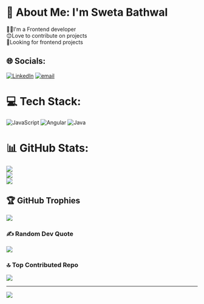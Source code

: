 # 💫 About Me: I'm Sweta Bathwal
👩‍💻I'm a Frontend developer<br>😊Love to contribute on projects<br>🤝Looking for frontend projects


## 🌐 Socials:
[![LinkedIn](https://img.shields.io/badge/LinkedIn-%230077B5.svg?logo=linkedin&logoColor=white)](https://linkedin.com/in/www.linkedin.com/in/sweta-bathwal) [![email](https://img.shields.io/badge/Email-D14836?logo=gmail&logoColor=white)](mailto:swetabathwal2@gmail.com) 

# 💻 Tech Stack:
![JavaScript](https://img.shields.io/badge/javascript-%23323330.svg?style=for-the-badge&logo=javascript&logoColor=%23F7DF1E) ![Angular](https://img.shields.io/badge/angular-%23DD0031.svg?style=for-the-badge&logo=angular&logoColor=white) ![Java](https://img.shields.io/badge/java-%23ED8B00.svg?style=for-the-badge&logo=openjdk&logoColor=white)
# 📊 GitHub Stats:
![](https://github-readme-stats.vercel.app/api?username=swetabathwal&theme=dark&hide_border=false&include_all_commits=true&count_private=true)<br/>
![](https://github-readme-streak-stats.herokuapp.com/?user=swetabathwal&theme=dark&hide_border=false)<br/>
![](https://github-readme-stats.vercel.app/api/top-langs/?username=swetabathwal&theme=dark&hide_border=false&include_all_commits=true&count_private=true&layout=compact)

## 🏆 GitHub Trophies
![](https://github-profile-trophy.vercel.app/?username=swetabathwal&theme=radical&no-frame=false&no-bg=true&margin-w=4)

### ✍️ Random Dev Quote
![](https://quotes-github-readme.vercel.app/api?type=horizontal&theme=radical)

### 🔝 Top Contributed Repo
![](https://github-contributor-stats.vercel.app/api?username=swetabathwal&limit=5&theme=dark&combine_all_yearly_contributions=true)

---
[![](https://visitcount.itsvg.in/api?id=swetabathwal&icon=0&color=5)](https://visitcount.itsvg.in)

<!-- Proudly created with GPRM ( https://gprm.itsvg.in ) -->
